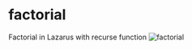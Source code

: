 # factorial
Factorial in Lazarus with recurse function
![factorial](https://github.com/PinkPantherRules/factorial/assets/145010256/15dcb530-42a8-4982-8c26-e8275b86cf5c)
